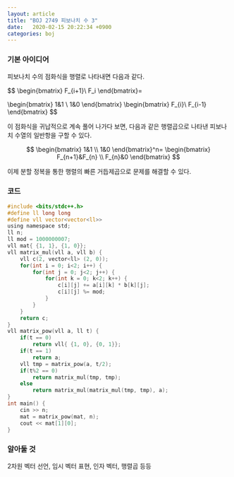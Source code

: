 ```yaml
---
layout: article
title: "BOJ 2749 피보나치 수 3"
date:   2020-02-15 20:22:34 +0900
categories: boj
---
```

### 기본 아이디어
피보나치 수의 점화식을 행렬로 나타내면 다음과 같다.

$$
\begin{bmatrix}
 F_{i+1}\\ 
 F_i
\end{bmatrix}=

\begin{bmatrix}
 1&1 \\ 
 1&0 
\end{bmatrix}
\begin{bmatrix}
 F_{i}\\
 F_{i-1}
\end{bmatrix}
$$

이 점화식을 귀납적으로 계속 풀어 나가다 보면, 다음과 같은 행렬곱으로 나타낸 피보나치 수열의 일반항을 구할 수 있다.

$$
\begin{bmatrix}
 1&1 \\ 
 1&0 
\end{bmatrix}^n=
\begin{bmatrix}
 F_{n+1}&F_{n} \\ 
 F_{n}&0 
\end{bmatrix}
$$

이제 분할 정복을 통한 행렬의 빠른 거듭제곱으로 문제를 해결할 수 있다.

### 코드
~~~c
#include <bits/stdc++.h>
#define ll long long
#define vll vector<vector<ll>>
using namespace std;
ll n;
ll mod = 1000000007;
vll mat{ {1, 1}, {1, 0}};
vll matrix_mul(vll a, vll b) {
    vll c(2, vector<ll> (2, 0));
    for(int i = 0; i<2; i++) {
        for(int j = 0; j<2; j++) {
            for(int k = 0; k<2; k++) {
                c[i][j] += a[i][k] * b[k][j];
                c[i][j] %= mod;
            }
        }
    }
    return c;
}
vll matrix_pow(vll a, ll t) {
    if(t == 0)
        return vll{ {1, 0}, {0, 1}};
    if(t == 1)
        return a;
    vll tmp = matrix_pow(a, t/2);
    if(t%2 == 0)
        return matrix_mul(tmp, tmp);
    else
        return matrix_mul(matrix_mul(tmp, tmp), a);
}
int main() {
    cin >> n;
    mat = matrix_pow(mat, n);
    cout << mat[1][0];
}
~~~

### 알아둘 것
2차원 벡터 선언, 임시 벡터 표현, 인자 벡터, 행렬곱 등등
